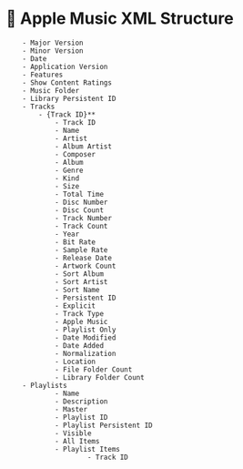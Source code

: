# 🎼 Apple Music XML Structure

        - Major Version
        - Minor Version
        - Date
        - Application Version
        - Features
        - Show Content Ratings
        - Music Folder
        - Library Persistent ID
        - Tracks
            - {Track ID}**
                - Track ID
                - Name
                - Artist
                - Album Artist
                - Composer
                - Album
                - Genre
                - Kind
                - Size
                - Total Time
                - Disc Number
                - Disc Count
                - Track Number
                - Track Count
                - Year
                - Bit Rate
                - Sample Rate
                - Release Date
                - Artwork Count
                - Sort Album
                - Sort Artist
                - Sort Name
                - Persistent ID
                - Explicit
                - Track Type
                - Apple Music
                - Playlist Only
                - Date Modified
                - Date Added
                - Normalization
                - Location
                - File Folder Count
                - Library Folder Count
        - Playlists
                - Name
                - Description
                - Master
                - Playlist ID
                - Playlist Persistent ID
                - Visible
                - All Items
                - Playlist Items
                        - Track ID
                        